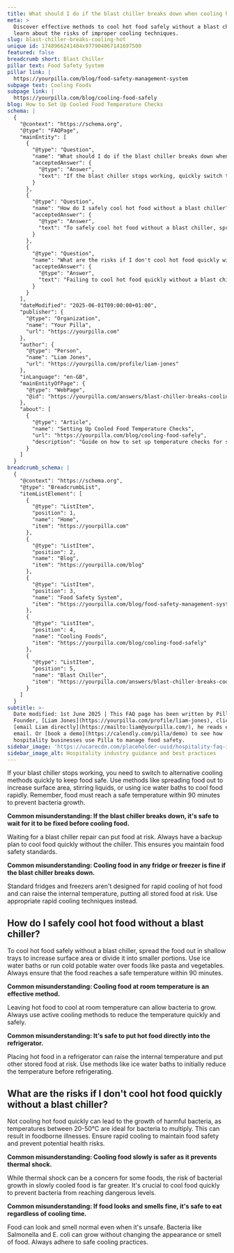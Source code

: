 ```yaml
---
title: What should I do if the blast chiller breaks down when cooling hot food?
meta: >
  Discover effective methods to cool hot food safely without a blast chiller and
  learn about the risks of improper cooling techniques.
slug: blast-chiller-breaks-cooling-hot
unique id: 1748966241404x977904067141697500
featured: false
breadcrumb short: Blast Chiller
pillar text: Food Safety System
pillar link: |
  https://yourpilla.com/blog/food-safety-management-system
subpage text: Cooling Foods
subpage link: |
  https://yourpilla.com/blog/cooling-food-safely
blog: How to Set Up Cooled Food Temperature Checks
schema: |
  {
    "@context": "https://schema.org",
    "@type": "FAQPage",
    "mainEntity": [
      {
        "@type": "Question",
        "name": "What should I do if the blast chiller breaks down when cooling hot food?",
        "acceptedAnswer": {
          "@type": "Answer",
          "text": "If the blast chiller stops working, quickly switch to alternative cooling methods to ensure food safety. Spread the food out to increase surface area, stir liquids frequently, or use ice water baths to achieve rapid cooling. It's vital that food reaches a safe temperature within 90 minutes to inhibit bacterial growth."
        }
      },
      {
        "@type": "Question",
        "name": "How do I safely cool hot food without a blast chiller?",
        "acceptedAnswer": {
          "@type": "Answer",
          "text": "To safely cool hot food without a blast chiller, spread the food across shallow trays or divide it into smaller portions. Implement ice water baths or run cold potable water over items like pasta and vegetables. Ensure the food attains a safe temperature within 90 minutes."
        }
      },
      {
        "@type": "Question",
        "name": "What are the risks if I don't cool hot food quickly without a blast chiller?",
        "acceptedAnswer": {
          "@type": "Answer",
          "text": "Failing to cool hot food quickly without a blast chiller can promote the growth of harmful bacteria, particularly in the temperature range of 20-50°C. This can lead to foodborne illnesses. Implement rapid cooling methods to maintain food safety and avoid potential health risks."
        }
      }
    ],
    "dateModified": "2025-06-01T09:00:00+01:00",
    "publisher": {
      "@type": "Organization",
      "name": "Your Pilla",
      "url": "https://yourpilla.com"
    },
    "author": {
      "@type": "Person",
      "name": "Liam Jones",
      "url": "https://yourpilla.com/profile/liam-jones"
    },
    "inLanguage": "en-GB",
    "mainEntityOfPage": {
      "@type": "WebPage",
      "@id": "https://yourpilla.com/answers/blast-chiller-breaks-cooling-hot"
    },
    "about": [
      {
        "@type": "Article",
        "name": "Setting Up Cooled Food Temperature Checks",
        "url": "https://yourpilla.com/blog/cooling-food-safely",
        "description": "Guide on how to set up temperature checks for safely cooling food, crucial for maintaining food safety standards."
      }
    ]
  }
breadcrumb_schema: |
  {
    "@context": "https://schema.org",
    "@type": "BreadcrumbList",
    "itemListElement": [
      {
        "@type": "ListItem",
        "position": 1,
        "name": "Home",
        "item": "https://yourpilla.com"
      },
      {
        "@type": "ListItem",
        "position": 2,
        "name": "Blog",
        "item": "https://yourpilla.com/blog"
      },
      {
        "@type": "ListItem",
        "position": 3,
        "name": "Food Safety System",
        "item": "https://yourpilla.com/blog/food-safety-management-system"
      },
      {
        "@type": "ListItem",
        "position": 4,
        "name": "Cooling Foods",
        "item": "https://yourpilla.com/blog/cooling-food-safely"
      },
      {
        "@type": "ListItem",
        "position": 5,
        "name": "Blast Chiller",
        "item": "https://yourpilla.com/answers/blast-chiller-breaks-cooling-hot"
      }
    ]
  }
subtitle: >-
  Date modified: 1st June 2025 | This FAQ page has been written by Pilla
  Founder, [Liam Jones](https://yourpilla.com/profile/liam-jones), click to
  [email Liam directly](https://mailto:liam@yourpilla.com/), he reads every
  email. Or [book a demo](https://calendly.com/pilla/demo) to see how
  hospitality businesses use Pilla to manage food safety.
sidebar_image: 'https://ucarecdn.com/placeholder-uuid/hospitality-faq-image.jpg'
sidebar_image_alt: Hospitality industry guidance and best practices
---
```

If your blast chiller stops working, you need to switch to alternative cooling methods quickly to keep food safe. Use methods like spreading food out to increase surface area, stirring liquids, or using ice water baths to cool food rapidly. Remember, food must reach a safe temperature within 90 minutes to prevent bacteria growth.

**Common misunderstanding: If the blast chiller breaks down, it's safe to wait for it to be fixed before cooling food.**

Waiting for a blast chiller repair can put food at risk. Always have a backup plan to cool food quickly without the chiller. This ensures you maintain food safety standards.

**Common misunderstanding: Cooling food in any fridge or freezer is fine if the blast chiller breaks down.**

Standard fridges and freezers aren't designed for rapid cooling of hot food and can raise the internal temperature, putting all stored food at risk. Use appropriate rapid cooling techniques instead.

## How do I safely cool hot food without a blast chiller?

To cool hot food safely without a blast chiller, spread the food out in shallow trays to increase surface area or divide it into smaller portions. Use ice water baths or run cold potable water over foods like pasta and vegetables. Always ensure that the food reaches a safe temperature within 90 minutes.

**Common misunderstanding: Cooling food at room temperature is an effective method.**

Leaving hot food to cool at room temperature can allow bacteria to grow. Always use active cooling methods to reduce the temperature quickly and safely.

**Common misunderstanding: It's safe to put hot food directly into the refrigerator.**

Placing hot food in a refrigerator can raise the internal temperature and put other stored food at risk. Use methods like ice water baths to initially reduce the temperature before refrigerating.

## What are the risks if I don't cool hot food quickly without a blast chiller?

Not cooling hot food quickly can lead to the growth of harmful bacteria, as temperatures between 20-50°C are ideal for bacteria to multiply. This can result in foodborne illnesses. Ensure rapid cooling to maintain food safety and prevent potential health risks.

**Common misunderstanding: Cooling food slowly is safer as it prevents thermal shock.**

While thermal shock can be a concern for some foods, the risk of bacterial growth in slowly cooled food is far greater. It's crucial to cool food quickly to prevent bacteria from reaching dangerous levels.

**Common misunderstanding: If food looks and smells fine, it's safe to eat regardless of cooling time.**

Food can look and smell normal even when it's unsafe. Bacteria like Salmonella and E. coli can grow without changing the appearance or smell of food. Always adhere to safe cooling practices.
